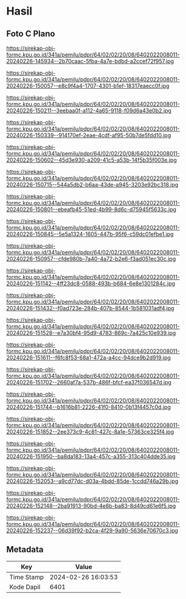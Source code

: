 # Hasil

## Foto C Plano

https://sirekap-obj-formc.kpu.go.id/341a/pemilu/pdpr/64/02/02/20/08/6402022008011-20240226-145934--2b70caac-5fba-4a7e-bdbd-a2ccef72f957.jpg

https://sirekap-obj-formc.kpu.go.id/341a/pemilu/pdpr/64/02/02/20/08/6402022008011-20240226-150057--e8c9f4a4-1707-4301-b1ef-18317eaecc0f.jpg

https://sirekap-obj-formc.kpu.go.id/341a/pemilu/pdpr/64/02/02/20/08/6402022008011-20240226-150211--3eebaa0f-a112-4a65-9118-f09d6a43e0b2.jpg

https://sirekap-obj-formc.kpu.go.id/341a/pemilu/pdpr/64/02/02/20/08/6402022008011-20240226-150339--914170ef-2eae-4cdf-af95-50b7de5fdd10.jpg

https://sirekap-obj-formc.kpu.go.id/341a/pemilu/pdpr/64/02/02/20/08/6402022008011-20240226-150602--45d3e930-a209-41c5-a53b-14f5b35f003e.jpg

https://sirekap-obj-formc.kpu.go.id/341a/pemilu/pdpr/64/02/02/20/08/6402022008011-20240226-150715--544a5db2-b6aa-43de-a945-3203e92bc318.jpg

https://sirekap-obj-formc.kpu.go.id/341a/pemilu/pdpr/64/02/02/20/08/6402022008011-20240226-150801--ebeafb45-51ed-4b99-8d6c-d75945f5633c.jpg

https://sirekap-obj-formc.kpu.go.id/341a/pemilu/pdpr/64/02/02/20/08/6402022008011-20240226-150845--5e5a1324-1605-447b-95f6-c59dc01efbe1.jpg

https://sirekap-obj-formc.kpu.go.id/341a/pemilu/pdpr/64/02/02/20/08/6402022008011-20240226-150957--cfde980b-7a40-4a72-b2e6-f3ad051ec30c.jpg

https://sirekap-obj-formc.kpu.go.id/341a/pemilu/pdpr/64/02/02/20/08/6402022008011-20240226-151142--4ff23dc8-0588-493b-b684-6e8e1301284c.jpg

https://sirekap-obj-formc.kpu.go.id/341a/pemilu/pdpr/64/02/02/20/08/6402022008011-20240226-151432--f0ad723e-284b-407b-8544-1b581031adf4.jpg

https://sirekap-obj-formc.kpu.go.id/341a/pemilu/pdpr/64/02/02/20/08/6402022008011-20240226-151528--e7a30bf4-95d9-4783-869c-7a425c10e939.jpg

https://sirekap-obj-formc.kpu.go.id/341a/pemilu/pdpr/64/02/02/20/08/6402022008011-20240226-151611--f6fc8f53-68a1-472a-a4cc-94dce9b2d919.jpg

https://sirekap-obj-formc.kpu.go.id/341a/pemilu/pdpr/64/02/02/20/08/6402022008011-20240226-151702--2660af7a-537b-486f-bfcf-ea37f036547d.jpg

https://sirekap-obj-formc.kpu.go.id/341a/pemilu/pdpr/64/02/02/20/08/6402022008011-20240226-151744--b1616b81-2226-41f0-8410-0b13f4457c0d.jpg

https://sirekap-obj-formc.kpu.go.id/341a/pemilu/pdpr/64/02/02/20/08/6402022008011-20240226-151852--2ee373c9-4c81-427c-8a1e-57363ce325f4.jpg

https://sirekap-obj-formc.kpu.go.id/341a/pemilu/pdpr/64/02/02/20/08/6402022008011-20240226-151950--ba8da183-13a4-457c-a355-313c404dde35.jpg

https://sirekap-obj-formc.kpu.go.id/341a/pemilu/pdpr/64/02/02/20/08/6402022008011-20240226-152053--a9cd77dc-d03a-4bdd-85de-1ccdd746a29b.jpg

https://sirekap-obj-formc.kpu.go.id/341a/pemilu/pdpr/64/02/02/20/08/6402022008011-20240226-152148--2ba91913-90bd-4e8b-ba83-8d49cd61e6f5.jpg

https://sirekap-obj-formc.kpu.go.id/341a/pemilu/pdpr/64/02/02/20/08/6402022008011-20240226-152237--06d39f92-b2ca-4f29-9a90-5636e70670c3.jpg


## Metadata

| Key        | Value               |
| ---------- | ------------------- |
| Time Stamp | 2024-02-26 16:03:53 |
| Kode Dapil | 6401                |



